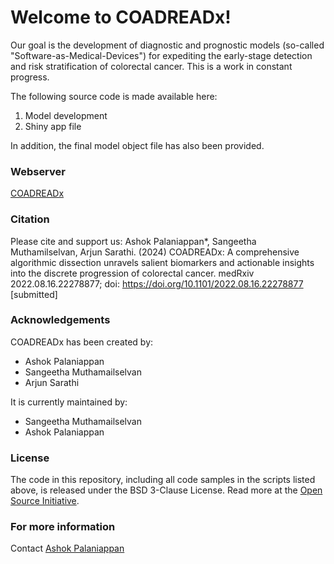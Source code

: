 # Welcome to COADREADx!
Our goal is the development of diagnostic and prognostic models (so-called "Software-as-Medical-Devices") for expediting the early-stage detection and risk stratification of colorectal cancer. This is a work in constant progress. 

The following source code is made available here:
1. Model development
2. Shiny app file

In addition, the final model object file has also been provided.

### Webserver
[COADREADx](https://apalanialab.shinyapps.io/coadreadx/)

### Citation
Please cite and support us:
Ashok Palaniappan*, Sangeetha Muthamilselvan, Arjun Sarathi. (2024) COADREADx: A comprehensive algorithmic dissection unravels salient biomarkers and actionable insights into the discrete progression of colorectal cancer. medRxiv 2022.08.16.22278877; doi: https://doi.org/10.1101/2022.08.16.22278877 [submitted]

### Acknowledgements
COADREADx has been created by: 
 - Ashok Palaniappan
 - Sangeetha Muthamailselvan
 - Arjun Sarathi

It is currently maintained by:
 - Sangeetha Muthamailselvan
 - Ashok Palaniappan

### License 
The code in this repository, including all code samples in the scripts listed above, is released under the BSD 3-Clause License. Read more at the [Open Source Initiative](https://opensource.org/licenses/MIT).

### For more information
Contact [Ashok Palaniappan](mailto:apalania@scbt.sastra.edu)
